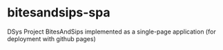 # bitesandsips-spa
DSys Project BitesAndSips implemented as a single-page application (for deployment with github pages)

